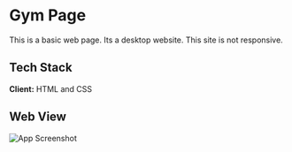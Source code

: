 
# Gym Page

This is a basic web page.
Its a desktop website.
This site is not responsive.


## Tech Stack

**Client:** HTML and CSS


## Web View

![App Screenshot](https://raw.github.com/MohammedAfrid126/gym-page/master/web-view.jpg)